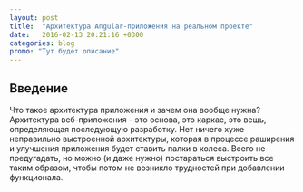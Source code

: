 ```yaml
---
layout: post
title:  "Архитектура Angular-приложения на реальном проекте"
date:   2016-02-13 20:21:16 +0300
categories: blog
promo: "Тут будет описание"
---
```

## Введение ##
Что такое архитектура приложения и зачем она вообще нужна? Архитектура веб-приложения - это основа, это каркас, это вещь, определяющая последующую разработку. Нет ничего хуже неправильно выстроенной архитектуры, которая в процессе раширения и улучшения приложения будет ставить палки в колеса. Всего не предугадать, но можно (и даже нужно) постараться выстроить все таким образом, чтобы потом не возникло трудностей при добавлении функционала.
